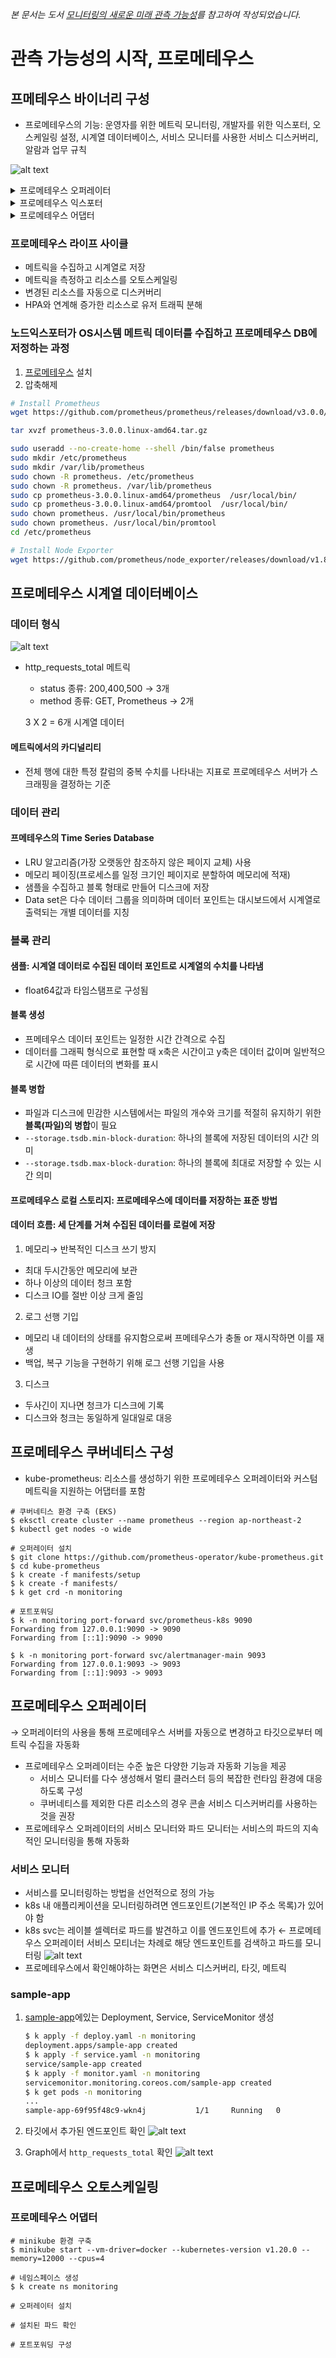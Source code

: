 *본 문서는 도서 [모니터링의 새로운 미래 관측 가능성](https://www.google.co.kr/books/edition/%EB%AA%A8%EB%8B%88%ED%84%B0%EB%A7%81%EC%9D%98_%EC%83%88%EB%A1%9C%EC%9A%B4_%EB%AF%B8%EB%9E%98_%EA%B4%80%EC%B8%A1/vJf7EAAAQBAJ?hl=ko&gbpv=0)를 참고하여 작성되었습니다.* 
# 관측 가능성의 시작, 프로메테우스
## 프메테우스 바이너리 구성
- 프로메테우스의 기능: 운영자를 위한 메트릭 모니터링, 개발자를 위한 익스포터, 오스케일링 설정, 시계열 데이터베이스, 서비스 모니터를 사용한 서비스 디스커버리, 알람과 업무 규칙

![alt text](./image/image.png)
<details>
    <summary>프로메테우스 오퍼레이터</summary>
    <div markdown="1">
        <ul>
            <li>k8s에서 프로메테우스를 구성할 때 자원 관리와 프로비저닝 수행</li> 
            <li>쿠버네티스 내서 동적으로 증가하는 서비스와 파드 발견</li>
            <li>서비스와 파드의 증감을 모니터링하며, 증감 발생 시에 프로메테우스 구성 파일 업데이트</li>
        </ul>
</details>
<details>
    <summary>프로메테우스 익스포터</summary>
    <div markdown="1">
        <ul>
            <li>특정 메트릭을 수집해서 엔드포인트에 노출시키는 소프트웨어 혹은 에이전트</li> 
        </ul>
</details>
<details>
    <summary>프로메테우스 어댑터</summary>
    <div markdown="1">
        <ul>
            <li>커스텀 메트릭이 익스포터를 통해 제공되면 프로메테우스 서버가 이를 수집</li> 
            <li>복잡한 커스텀 메트릭을 측정하고, Horizontal Pod Autoscaler를 통해 pod 오토스케일링 </li> 
        </ul>
</details>

### 프로메테우스 라이프 사이클
- 메트릭을 수집하고 시계열로 저장 
- 메트릭을 측정하고 리소스를 오토스케일링 
- 변경된 리소스를 자동으로 디스커버리 
- HPA와 연계해 증가한 리소스로 유저 트래픽 분해

### 노드익스포터가 OS시스템 메트릭 데이터를 수집하고 프로메테우스 DB에 저정하는 과정 
1. [프로메테우스](https://prometheus.io/download/) 설치 
2. 압축해제 

```sh
# Install Prometheus 
wget https://github.com/prometheus/prometheus/releases/download/v3.0.0/prometheus-3.0.0.linux-amd64.tar.gz

tar xvzf prometheus-3.0.0.linux-amd64.tar.gz

sudo useradd --no-create-home --shell /bin/false prometheus
sudo mkdir /etc/prometheus
sudo mkdir /var/lib/prometheus
sudo chown -R prometheus. /etc/prometheus
sudo chown -R prometheus. /var/lib/prometheus
sudo cp prometheus-3.0.0.linux-amd64/prometheus  /usr/local/bin/
sudo cp prometheus-3.0.0.linux-amd64/promtool  /usr/local/bin/
sudo chown prometheus. /usr/local/bin/prometheus
sudo chown prometheus. /usr/local/bin/promtool
cd /etc/prometheus

# Install Node Exporter
wget https://github.com/prometheus/node_exporter/releases/download/v1.8.2/node_exporter-1.8.2.linux-amd64.tar.gz
```

## 프로메테우스 시계열 데이터베이스
### 데이터 형식
![alt text](./image/image-1.png)

- http_requests_total 메트릭
    - status 종류: 200,400,500 &rarr; 3개
    - method 종류: GET, Prometheus &rarr; 2개

    3 X 2 = 6개 시계열 데이터
#### 메트릭에서의 카디널리티
- 전체 행에 대한 특정 칼럼의 중복 수치를 나타내는 지표로 프로메테우스 서버가 스크래핑을 결정하는 기준 
### 데이터 관리
#### 프메테우스의 Time Series Database
- LRU 알고리즘(가장 오랫동안 참조하지 않은 페이지 교체) 사용
- 메모리 페이징(프로세스를 일정 크기인 페이지로 분할하여 메모리에 적재) 
- 샘플을 수집하고 블록 형태로 만들어 디스크에 저장
- Data set은 다수 데이터 그룹을 의미하며 데이터 포인트는 대시보드에서 시계열로 출력되는 개별 데이터를 지칭 

### 블록 관리
#### 샘플: 시계열 데이터로 수집된 데이터 포인트로 시계열의 수치를 나타냄
- float64값과 타임스탬프로 구성됨
#### 블록 생성
- 프메테우스 데이터 포인트는 일정한 시간 간격으로 수집
- 데이터를 그래픽 형식으로 표현할 때 x축은 시간이고 y축은 데이터 값이며 일반적으로 시간에 따른 데이터의 변화를 표시
#### 블록 병합
- 파일과 디스크에 민감한 시스템에서는 파일의 개수와 크기를 적절히 유지하기 위한 **블록(파일)의 병합**이 필요
- `--storage.tsdb.min-block-duration`: 하나의 블록에 저장된 데이터의 시간 의미 
- `--storage.tsdb.max-block-duration`: 하나의 블록에 최대로 저장할 수 있는 시간 의미 
#### 프로메테우스 로컬 스토리지: 프로메테우스에 데이터를 저장하는 표준 방법 
#### 데이터 흐름: 세 단계를 거쳐 수집된 데이터를 로컬에 저장
1. 메모리&rarr; 반복적인 디스크 쓰기 방지
- 최대 두시간동안 메모리에 보관 
- 하나 이상의 데이터 청크 포함 
- 디스크 IO를 절반 이상 크게 줄임 
2. 로그 선행 기입
- 메모리 내 데이터의 상태를 유지함으로써 프메테우스가 충돌 or 재시작하면 이를 재생
- 백업, 복구 기능을 구현하기 위해 로그 선행 기입을 사용
3. 디스크
- 두사긴이 지나면 청크가 디스크에 기록 
- 디스크와 청크는 동일하게 일대일로 대응 
## 프로메테우스 쿠버네티스 구성 
- kube-prometheus: 리소스를 생성하기 위한 프로메테우스 오퍼레이터와 커스텀 메트릭을 지원하는 어댑터를 포함


```
# 쿠버네티스 환경 구축 (EKS)
$ eksctl create cluster --name prometheus --region ap-northeast-2
$ kubectl get nodes -o wide

# 오퍼레이터 설치
$ git clone https://github.com/prometheus-operator/kube-prometheus.git
$ cd kube-prometheus
$ k create -f manifests/setup 
$ k create -f manifests/  
$ k get crd -n monitoring 

# 포트포워딩
$ k -n monitoring port-forward svc/prometheus-k8s 9090
Forwarding from 127.0.0.1:9090 -> 9090
Forwarding from [::1]:9090 -> 9090

$ k -n monitoring port-forward svc/alertmanager-main 9093
Forwarding from 127.0.0.1:9093 -> 9093
Forwarding from [::1]:9093 -> 9093

```

## 프로메테우스 오퍼레이터
&rarr; 오퍼레이터의 사용을 통해 프로메테우스 서버를 자동으로 변경하고 타깃으로부터 메트릭 수집을 자동화
- 프로메테우스 오퍼레이터는 수준 높은 다양한 기능과 자동화 기능을 제공
    - 서비스 모니터를 다수 생성해서 멀티 클러스터 등의 복잡한 런타임 환경에 대응하도록 구성
    - 쿠버네티스를 제외한 다른 리소스의 경우 콘솔 서비스 디스커버리를 사용하는 것을 권장
- 프로메테우스 오퍼레이터의 서비스 모니터와 파드 모니터는 서비스의 파드의 지속적인 모니터링을 통해 자동화 
### 서비스 모니터
- 서비스를 모니터링하는 방법을 선언적으로 정의 가능 
- k8s 내 애플리케이션을 모니터링하려면 엔드포인트(기본적인 IP 주소 목록)가 있어야 함 
- k8s svc는 레이블 셀렉터로 파드를 발견하고 이를 엔드포인트에 추가 &larr; 프로메테우스 오퍼레이터 서비스 모티너는 차례로 해당 엔드포인트를 검색하고 파드를 모니터링 ![alt text](./image/image-2.png)
- 프로메테우스에서 확인해야하는 화면은 서비스 디스커버리, 타깃, 메트릭 

### sample-app
1. [sample-app](./sample-app)에있는 Deployment, Service, ServiceMonitor 생성

    ```bash
    $ k apply -f deploy.yaml -n monitoring
    deployment.apps/sample-app created
    $ k apply -f service.yaml -n monitoring 
    service/sample-app created
    $ k apply -f monitor.yaml -n monitoring
    servicemonitor.monitoring.coreos.com/sample-app created
    $ k get pods -n monitoring
    ...
    sample-app-69f95f48c9-wkn4j           1/1     Running   0          117s
    ``` 
2. 타깃에서 추가된 엔드포인트 확인
![alt text](./image/image-3.png)
3. Graph에서 `http_requests_total` 확인
![alt text](./image/image-4.png)

## 프로메테우스 오토스케일링
### 프로메테우스 어댑터
```
# minikube 환경 구축
$ minikube start --vm-driver=docker --kubernetes-version v1.20.0 --memory=12000 --cpus=4

# 네임스페이스 생성
$ k create ns monitoring

# 오퍼레이터 설치

# 설치된 파드 확인 

# 포트포워딩 구성

```